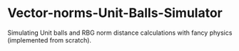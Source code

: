 # Vector-norms-Unit-Balls-Simulator
Simulating Unit balls  and RBG norm distance calculations with fancy physics (implemented from scratch).
